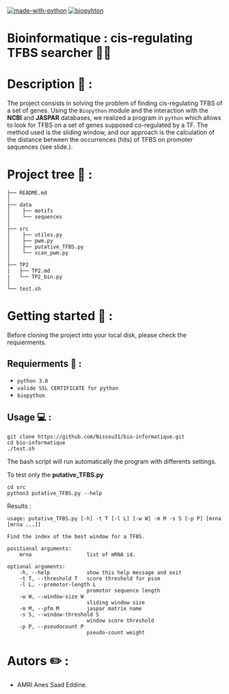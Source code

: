 [![made-with-python](https://img.shields.io/badge/Made%20with-Python-1f425f.svg)](https://www.python.org/)
[![biopyhton](https://upload.wikimedia.org/wikipedia/commons/thumb/7/7d/Biopython_logo.svg/1200px-Biopython_logo.svg.png?20180319221333)](https://biopython.org/)

# Bioinformatique : cis-regulating TFBS searcher 🧬🔬

# Description 📝 :

The project consists in solving the problem of finding cis-regulating TFBS of a set of genes.
Using the `Biopython` module and the interaction with the **NCBI** and **JASPAR** databases, we realized a program in `python` which allows to look for TFBS on a set of genes supposed co-regulated by a TF.
The method used is the sliding window, and our approach is the calculation of the distance between the occurrences (hits) of TFBS on promoter sequences (see slide.).

# Project tree 🌲 :

    ├── README.md          
    │
    ├── data
    │    ├── motifs         
    │    └── sequences     
    │
    ├── src
    │    ├── utiles.py
    │    ├── pwm.py
    │    ├── putative_TFBS.py
    │    └── scan_pwm.py
    │
    ├── TP2  
    |	├── TP2.md
    |	└── TP2_bin.py
    │       
    └── test.sh


# Getting started 🚀 :

Before cloning the project into your local disk, please check the requierments.

## Requierments 🧾 :

- `python 3.8`
- `valide SSL CERTIFICATE for python`
- `biopython`

## Usage 💻 :

    git clone https://github.com/Nissou31/bio-informatique.git
    cd bio-informatique
    ./test.sh    

The bash script will run automatically the program with differents settings.

To test only the **putative_TFBS.py**

	cd src
	python3 putative_TFBS.py --help

Results : 

	usage: putative_TFBS.py [-h] -t T [-l L] [-w W] -m M -s S [-p P] [mrna [mrna ...]]

	Find the index of the best window for a TFBS.

	positional arguments:
		mrna                  list of mRNA id.

	optional arguments:
		-h, --help            show this help message and exit
		-t T, --threshold T   score threshold for pssm
		-l L, --promotor-length L
                        	  promotor sequence length
        -w W, --window-size W
                        	  sliding window size
        -m M, --pfm M         jaspar matrix name
        -s S, --window-threshold S
                       		  window score threshold
        -p P, --pseudocount P
                         	  pseudo-count weight

# Autors ✏️ :

- AMRI Anes Saad Eddine.

